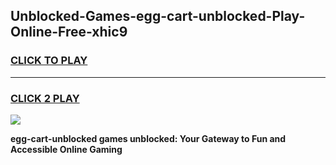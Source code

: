 
## Unblocked-Games-egg-cart-unblocked-Play-Online-Free-xhic9
<h3>
<a href="https://premium76.site?title=egg-cart-unblocked&ref=26A">CLICK TO PLAY</a></h3>
<hr>

<h3>
<a href="https://premium76.site?title=egg-cart-unblocked&ref=26A">CLICK 2 PLAY</a>
  
</h3>

<a href="https://premium76.site?title=egg-cart-unblocked&ref=26A"><img src="https://clearcache.store/games.png"></a>


**egg-cart-unblocked games unblocked: Your Gateway to Fun and Accessible Online Gaming**
